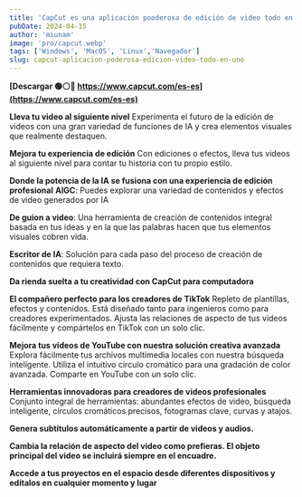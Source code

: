 ```yaml
---
title: 'CapCut es una aplicación pooderosa de edición de video todo en uno'
pubDate: 2024-04-15
author: 'miunam'
image: 'pro/capcut.webp'
tags: ['Windows', 'MacOS', 'Linux','Navegador']
slug: capcut-aplicacion-poderosa-edicion-video-todo-en-uno
---
```

**[Descargar 🟢⚪️🔴 https://www.capcut.com/es-es](https://www.capcut.com/es-es)**

**Lleva tu video al siguiente nivel** 
Experimenta el futuro de la edición de videos con una gran variedad de funciones de IA y crea elementos visuales que realmente destaquen.

**Mejora tu experiencia de edición** Con ediciones o efectos, lleva tus videos al siguiente nivel para contar tu historia con tu propio estilo.

**Donde la potencia de la IA se fusiona con una experiencia de edición profesional** 
__AIGC__:
Puedes explorar una variedad de contenidos y efectos de video generados por IA

__De guion a video__:
Una herramienta de creación de contenidos integral basada en tus ideas y en la que las palabras hacen que tus elementos visuales cobren vida.

__Escritor de IA__:
Solución para cada paso del proceso de creación de contenidos que requiera texto.

**Da rienda suelta a tu creatividad con CapCut para computadora** 

**El compañero perfecto para los creadores de TikTok** Repleto de plantillas, efectos y contenidos. Está diseñado tanto para ingenieros como para creadores experimentados. Ajusta las relaciones de aspecto de tus videos fácilmente y compártelos en TikTok con un solo clic.

**Mejora tus videos de YouTube con nuestra solución creativa avanzada** Explora fácilmente tus archivos multimedia locales con nuestra búsqueda inteligente. Utiliza el intuitivo círculo cromático para una gradación de color avanzada. Comparte en YouTube con un solo clic.

**Herramientas innovadoras para creadores de videos profesionales** Conjunto integral de herramientas: abundantes efectos de video, búsqueda inteligente, círculos cromáticos precisos, fotogramas clave, curvas y atajos.

**Genera subtítulos automáticamente a partir de videos y audios.** 

**Cambia la relación de aspecto del video como prefieras. El objeto principal del video se incluirá siempre en el encuadre.**

**Accede a tus proyectos en el espacio desde diferentes dispositivos y edítalos en cualquier momento y lugar**